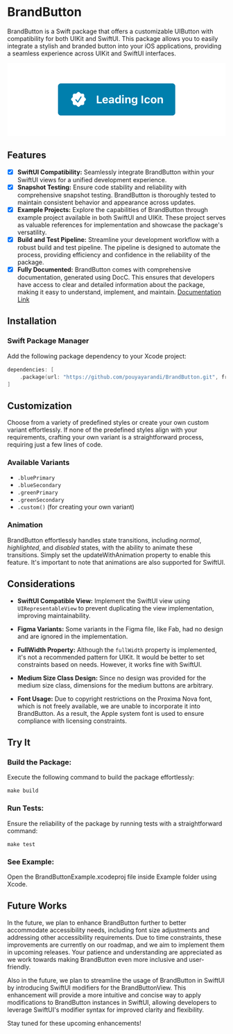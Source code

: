 # BrandButton

BrandButton is a Swift package that offers a customizable UIButton with compatibility for both UIKit and SwiftUI. 
This package allows you to easily integrate a stylish and branded button into your iOS applications, providing a seamless experience across UIKit and SwiftUI interfaces.

![Snapshot](Tests/BrandButtonTests/__Snapshots__/BrandButtonTests/testBrandButton_LeadingIcon.1.png)

## Features

- [x] **SwiftUI Compatibility:** Seamlessly integrate BrandButton within your SwiftUI views for a unified development experience.
- [x] **Snapshot Testing:** Ensure code stability and reliability with comprehensive snapshot testing. 
BrandButton is thoroughly tested to maintain consistent behavior and appearance across updates.
- [x] **Example Projects:** Explore the capabilities of BrandButton through example project available in both SwiftUI and UIKit. 
These project serves as valuable references for implementation and showcase the package's versatility.
- [x] **Build and Test Pipeline:** Streamline your development workflow with a robust build and test pipeline. 
The pipeline is designed to automate the process, providing efficiency and confidence in the reliability of the package.
- [x] **Fully Documented:** BrandButton comes with comprehensive documentation, generated using DocC.
This ensures that developers have access to clear and detailed information about the package,
making it easy to understand, implement, and maintain. [Documentation Link](https://pouyayarandi.github.io/BrandButton/documentation/brandbutton)

## Installation

### Swift Package Manager

Add the following package dependency to your Xcode project:

```swift
dependencies: [
    .package(url: "https://github.com/pouyayarandi/BrandButton.git", from: "1.0.0")
]
```

## Customization

Choose from a variety of predefined styles or create your own custom variant effortlessly. 
If none of the predefined styles align with your requirements, 
crafting your own variant is a straightforward process, requiring just a few lines of code.

### Available Variants

- `.bluePrimary`
- `.blueSecondary`
- `.greenPrimary`
- `.greenSecondary`
- `.custom()` (for creating your own variant)

### Animation

BrandButton effortlessly handles state transitions, including *normal*, *highlighted*, and *disabled* states, with the ability to animate these transitions. 
Simply set the updateWithAnimation property to enable this feature. 
It's important to note that animations are also supported for SwiftUI.

## Considerations

- **SwiftUI Compatible View:** Implement the SwiftUI view using `UIRepresentableView` to prevent duplicating the view implementation, improving maintainability.

- **Figma Variants:** Some variants in the Figma file, like Fab, had no design and are ignored in the implementation.

- **FullWidth Property:** Although the `fullWidth` property is implemented, it's not a recommended pattern for UIKit.
  It would be better to set constraints based on needs. However, it works fine with SwiftUI.

- **Medium Size Class Design:** Since no design was provided for the medium size class, dimensions for the medium buttons are arbitrary.

- **Font Usage:** Due to copyright restrictions on the Proxima Nova font, which is not freely available, we are unable to incorporate it into BrandButton.
  As a result, the Apple system font is used to ensure compliance with licensing constraints.

## Try It

### Build the Package:

Execute the following command to build the package effortlessly:

```
make build
```

### Run Tests:

Ensure the reliability of the package by running tests with a straightforward command:

```
make test
```

### See Example:

Open the BrandButtonExample.xcodeproj file inside Example folder using Xcode.

## Future Works

In the future, we plan to enhance BrandButton further to better accommodate accessibility needs, 
including font size adjustments and addressing other accessibility requirements. Due to time constraints, 
these improvements are currently on our roadmap, and we aim to implement them in upcoming releases. 
Your patience and understanding are appreciated as we work towards making BrandButton even more inclusive and user-friendly.

Also in the future, we plan to streamline the usage of BrandButton in SwiftUI by introducing SwiftUI modifiers for the BrandButtonView. 
This enhancement will provide a more intuitive and concise way to apply modifications to BrandButton instances in SwiftUI, 
allowing developers to leverage SwiftUI's modifier syntax for improved clarity and flexibility.

Stay tuned for these upcoming enhancements!

